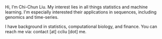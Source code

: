 Hi, I’m Chi-Chun Liu. My interest lies in all things statistics and machine learning. I'm especially interested their applications in sequences, including genomics and time-series.

I have background in statistics, computational biology, and finance. You can reach me via: contact [at] ccliu [dot] me.
